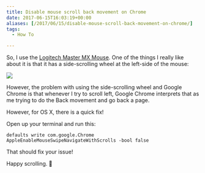 ```yaml
---
title: Disable mouse scroll back movement on Chrome
date: 2017-06-15T16:03:19+00:00
aliases: [/2017/06/15/disable-mouse-scroll-back-movement-on-chrome/]
tags:
  - How To

---
```

So, I use the [Logitech Master MX Mouse][1]. One of the things I really like about it is that it has a side-scrolling wheel at the left-side of the mouse:

![][2]

However, the problem with using the side-scrolling wheel and Google Chrome is that whenever I try to scroll left, Google Chrome interprets that as me trying to do the Back movement and go back a page.

However, for OS X, there is a quick fix!

Open up your terminal and run this:
```
defaults write com.google.Chrome AppleEnableMouseSwipeNavigateWithScrolls -bool false
```

That should fix your issue!

Happy scrolling. 🙂

 [1]: http://www.logitech.com/en-us/product/mx-master
 [2]: https://assets.logitech.com/assets/64807/mx-master-black-gallery-1.png
